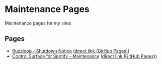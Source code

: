 # Maintenance Pages
Maintenance pages for my sites

## Pages
- [Buzzloop - Shutdown Notice](https://buzzloop.unisontech.org) ([direct link (GitHub Pages)](https://hkamran80.github.io/maintenance-pages/buzzloop_shutdown_notice.html))
- [Control Surface for Spotify - Maintenance](https://cs.unisontech.org) ([direct link (GitHub Pages)](https://hkamran80.github.io/maintenance-pages/cs_spotify_maintenance.html))
